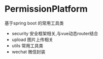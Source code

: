 # PermissionPlatform
基于spring boot 的常用工具类
- security 安全框架相关,与vue动态router结合
- upload 图片上传相关
- utils 常用工具类
- wechat 微信封装
